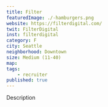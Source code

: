 ```yaml
---
title: Filter
featuredImage: ./-hamburgers.png
website: https://filterdigital.com/
twit: FilterDigital
inst: filterdigital
category: F
city: Seattle
neighborhood: Downtown
size: Medium (11-40)
map: 
tags:
    - recruiter
published: true
---
```


Description
